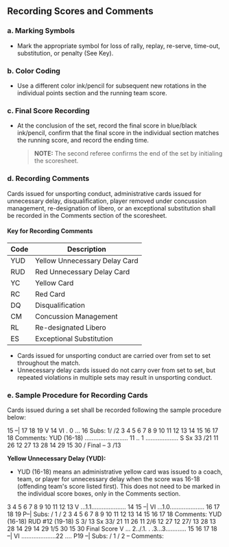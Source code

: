 <!-- Section: Recording Scores and Comments -->

## Recording Scores and Comments

### a. Marking Symbols

- Mark the appropriate symbol for loss of rally, replay, re-serve, time-out, substitution, or penalty (See Key).

### b. Color Coding

- Use a different color ink/pencil for subsequent new rotations in the individual points section and the running team score.

### c. Final Score Recording

- At the conclusion of the set, record the final score in blue/black ink/pencil, confirm that the final score in the individual section matches the running score, and record the ending time.
  > **NOTE:** The second referee confirms the end of the set by initialing the scoresheet.

### d. Recording Comments

Cards issued for unsporting conduct, administrative cards issued for unnecessary delay, disqualification, player removed under concussion management, re-designation of libero, or an exceptional substitution shall be recorded in the Comments section of the scoresheet.

#### Key for Recording Comments

| Code | Description                   |
| ---- | ----------------------------- |
| YUD  | Yellow Unnecessary Delay Card |
| RUD  | Red Unnecessary Delay Card    |
| YC   | Yellow Card                   |
| RC   | Red Card                      |
| DQ   | Disqualification              |
| CM   | Concussion Management         |
| RL   | Re-designated Libero          |
| ES   | Exceptional Substitution      |

- Cards issued for unsporting conduct are carried over from set to set throughout the match.
- Unnecessary delay cards issued do not carry over from set to set, but repeated violations in multiple sets may result in unsporting conduct.

### e. Sample Procedure for Recording Cards

Cards issued during a set shall be recorded following the sample procedure below:

15 –| 17 18 19 V 14 VI . 0 ... 16
Subs: 1/ /2 3 4 5 6 7 8 9 10 11 12 13 14 15 16 17 18
Comments: YUD (16-18) ......................... 11 .. 1 ................... S Sx 33 /21 11 26 12 27 13 28 14 29 15 30 /
Final – 3 /13

**Yellow Unnecessary Delay (YUD):**

- YUD (16-18) means an administrative yellow card was issued to a coach, team, or player for unnecessary delay when the score was 16-18 (offending team's score listed first). This does not need to be marked in the individual score boxes, only in the Comments section.

3 4 5 6 7 8 9 10 11 12 13 V ...1.1.................... 14 15 –| VI ...1.0.................... 16 17 18 19 P–|
Subs: / 1 / 2 3 4 5 6 7 8 9 10 11 12 13 14 15 16 17 18
Comments: YUD (16-18) RUD #12 (19-18) S 3/ 13 Sx 33/ 21 11 26 11 2/6 12 27 12 27/ 13 28 13 28 14 29 14 29 1/5 30 15 30
Final Score V ... 2../.1. . .3...3............ 15 16 17 18 –| VI ....................22 .... P19 –|
Subs: / 1 / 2 –
Comments:
